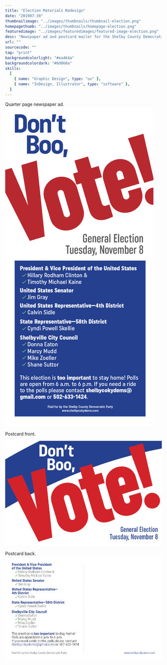 ```yaml
---
title: "Election Materials Redesign"
date: "201907-30"
thumbnailimage: "../images/thumbnails/thumbnail-election.png"
homepagethumb: "../images/thumbnails/homepage-election.png"
featuredimage: "../images/featuredimages/featured-image-election.png"
desc: "Newspaper ad and postcard mailer for the Shelby County Democratic party for the 2016 general election. My client was concerned that the materials, as designed, were not impactful enough. I created a new design, using bold typography and simple colors, with the goal of maximum impact and readability."
url: ""
sourcecode: ""
tag: "print"
backgroundcolorlight: "#ea464a"
backgroundcolordark: "#6d060a"
skills:
  [
    { name: "Graphic Design", type: "ux" },
    { name: "InDesign, Illustrator", type: "software" },
  ]
---
```


Quarter page newspaper ad.
![alt text](../images/print/Election-Ad.png "Election Ad")

Postcard front.

![alt text](../images/print/Election-Postcard.png "Election Postcard")

Postcard back.
![alt text](../images/print/Election-Postcard-Back.png "Election Postcard")
